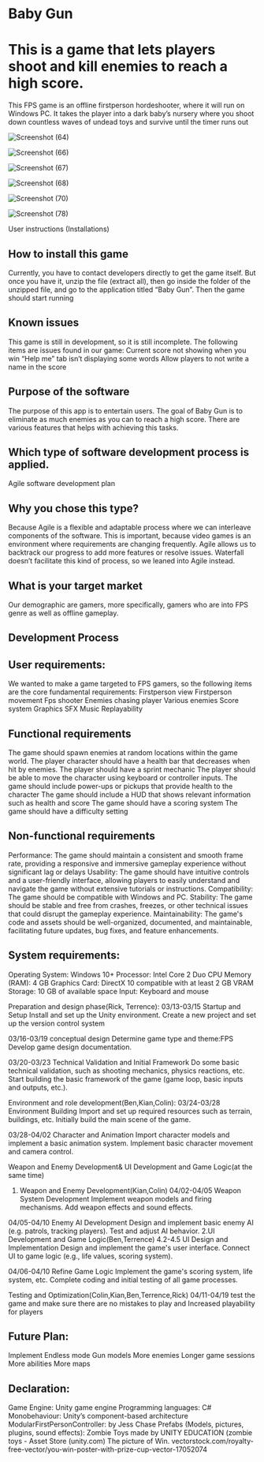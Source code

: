# Baby Gun

# This is a game that lets players shoot and kill enemies to reach a high score.

This FPS game is an offline firstperson hordeshooter, where it will run on Windows PC. It takes the player into a dark baby’s nursery where you shoot down countless waves of undead toys and survive until the timer runs out


![Screenshot (64)](https://github.com/benlcs040114/SEProject2/assets/167516070/d6a64ccf-15c9-43b5-88f2-ca5897c8356e)

![Screenshot (66)](https://github.com/benlcs040114/SEProject2/assets/167516070/9d0e38d8-7cad-4855-94e7-5453037162e5)

![Screenshot (67)](https://github.com/benlcs040114/SEProject2/assets/167516070/b6ee7873-114a-4bd7-9c7f-dfa74909945d)

![Screenshot (68)](https://github.com/benlcs040114/SEProject2/assets/167516070/54e2928e-29d6-4e3d-a6e0-addb7871b9a9)

![Screenshot (70)](https://github.com/benlcs040114/SEProject2/assets/167516070/3c632839-e8b7-46ca-9477-91edcca619e6)

![Screenshot (78)](https://github.com/benlcs040114/SEProject2/assets/167516070/86899e72-5170-4f69-992b-d6696abf5174)

User instructions (Installations)

## How to install this game
Currently, you have to contact developers directly to get the game itself. But once you have it, unzip the file (extract all), then go inside the folder of the unzipped file, and go to the application titled “Baby Gun”. Then the game should start running

## Known issues
This game is still in development, so it is still incomplete. The following items are issues found in our game:
Current score not showing when you win
“Help me” tab isn’t displaying some words
Allow players to not write a name in the score


## Purpose of the software

The purpose of this app is to entertain users. The goal of Baby Gun is to eliminate as much enemies as you can to reach a high score. There are various features that helps with achieving this tasks.

## Which type of software development process is applied.

Agile software development plan 


## Why you chose this type?

Because Agile is a flexible and adaptable process where we can interleave components of the software. This is important, because video games is an environment where requirements are changing frequently. Agile allows us to backtrack our progress to add more features or resolve issues. Waterfall doesn’t facilitate this kind of process, so we leaned into Agile instead.

## What is your target market

Our demographic are gamers, more specifically, gamers who are into FPS genre as well as offline gameplay.


## Development Process

## User requirements:
We wanted to make a game targeted to FPS gamers, so the following items are the core fundamental requirements:
Firstperson view
Firstperson movement
Fps shooter
Enemies chasing player
Various enemies
Score system
Graphics
SFX
Music
Replayability

## Functional requirements
The game should spawn enemies at random locations within the game world.
The player character should have a health bar that decreases when hit by enemies.
The player should have a sprint mechanic
The player should be able to move the character using keyboard or controller inputs.
The game should include power-ups or pickups that provide health to the character
The game should include a HUD that shows relevant information such as health and score
The game should have a scoring system
The game should have a difficulty setting

## Non-functional requirements
Performance: The game should maintain a consistent and smooth frame rate, providing a responsive and immersive gameplay experience without significant lag or delays
Usability: The game should have intuitive controls and a user-friendly interface, allowing players to easily understand and navigate the game without extensive tutorials or instructions.
Compatibility: The game should be compatible with Windows and PC.
Stability: The game should be stable and free from crashes, freezes, or other technical issues that could disrupt the gameplay experience.
Maintainability: The game's code and assets should be well-organized, documented, and maintainable, facilitating future updates, bug fixes, and feature enhancements.

## System requirements:
Operating System: Windows 10+
Processor: Intel Core 2 Duo CPU
Memory (RAM): 4 GB
Graphics Card: DirectX 10 compatible with at least 2 GB VRAM
Storage: 10 GB of available space
Input: Keyboard and mouse

Preparation and design phase(Rick, Terrence):
03/13-03/15 Startup and Setup
Install and set up the Unity environment.
Create a new project and set up the version control system

03/16-03/19 conceptual design
Determine game type and theme:FPS
Develop game design documentation.

03/20-03/23 Technical Validation and Initial Framework
Do some basic technical validation, such as shooting mechanics, physics reactions, etc.
Start building the basic framework of the game (game loop, basic inputs and outputs, etc.).


Environment and role development(Ben,Kian,Colin):
03/24-03/28 Environment Building
Import and set up required resources such as terrain, buildings, etc.
Initially build the main scene of the game.

03/28-04/02 Character and Animation
Import character models and implement a basic animation system.
Implement basic character movement and camera control.

Weapon and Enemy Development& UI Development and Game Logic(at the same time)
1. Weapon and Enemy Development(Kian,Colin)
04/02-04/05 Weapon System Development
Implement weapon models and firing mechanisms.
Add weapon effects and sound effects.

04/05-04/10 Enemy AI Development
Design and implement basic enemy AI (e.g. patrols, tracking players).
Test and adjust AI behavior. 
2.UI Development and Game Logic(Ben,Terrence)
4.2-4.5 UI Design and Implementation
Design and implement the game's user interface.
Connect UI to game logic (e.g., life values, scoring system).

04/06-04/10 Refine Game Logic
Implement the game's scoring system, life system, etc.
Complete coding and initial testing of all game processes.

Testing and Optimization(Colin,Kian,Ben,Terrence,Rick)
04/11-04/19 test the game and make sure there are no mistakes to play and Increased playability for players

## Future Plan:
Implement Endless mode
Gun models
More enemies
Longer game sessions
More abilities
More maps

## Declaration:
Game Engine: Unity game engine
Programming languages: C#
Monobehaviour: Unity’s component-based architecture
ModularFirstPersonController: by Jess Chase
Prefabs (Models, pictures, plugins, sound effects):
Zombie Toys made by UNITY EDUCATION (zombie toys - Asset Store (unity.com)
The picture of Win.
vectorstock.com/royalty-free-vector/you-win-poster-with-prize-cup-vector-17052074
